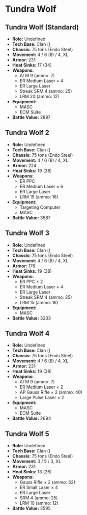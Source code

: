 # Tundra Wolf
## Tundra Wolf (Standard)
- **Role:** Undefined
- **Tech Base:** Clan ()
- **Chassis:** 75 tons (Endo Steel)
- **Movement:** 4 / 6 (8) / 4, XL
- **Armor:** 231
- **Heat Sinks:** 17 (34)
- **Weapons:**
  - ATM 9 (ammo: 7)
  - ER Medium Laser × 4
  - ER Large Laser
  - Streak SRM 4 (ammo: 25)
  - LRM 20 (ammo: 12)
- **Equipment:**
  - MASC
  - ECM Suite
- **Battle Value:** 2897

## Tundra Wolf 2
- **Role:** Undefined
- **Tech Base:** Clan ()
- **Chassis:** 75 tons (Endo Steel)
- **Movement:** 4 / 6 (8) / 4, XL
- **Armor:** 224
- **Heat Sinks:** 19 (38)
- **Weapons:**
  - ER PPC
  - ER Medium Laser × 6
  - ER Large Laser
  - LRM 15 (ammo: 16)
- **Equipment:**
  - Targeting Computer
  - MASC
- **Battle Value:** 3587

## Tundra Wolf 3
- **Role:** Undefined
- **Tech Base:** Clan ()
- **Chassis:** 75 tons (Endo Steel)
- **Movement:** 4 / 6 (8) / 4, XL
- **Armor:** 176
- **Heat Sinks:** 19 (38)
- **Weapons:**
  - ER PPC × 2
  - ER Medium Laser × 4
  - ER Large Laser
  - Streak SRM 4 (ammo: 25)
  - LRM 15 (ammo: 16)
- **Equipment:**
  - MASC
- **Battle Value:** 3233

## Tundra Wolf 4
- **Role:** Undefined
- **Tech Base:** Clan ()
- **Chassis:** 75 tons (Endo Steel)
- **Movement:** 4 / 6 (8) / 4, XL
- **Armor:** 231
- **Heat Sinks:** 19 (38)
- **Weapons:**
  - ATM 9 (ammo: 7)
  - ER Medium Laser × 2
  - AP Gauss Rifle × 2 (ammo: 40)
  - Large Pulse Laser × 2
- **Equipment:**
  - MASC
  - ECM Suite
- **Battle Value:** 2694

## Tundra Wolf 5
- **Role:** Undefined
- **Tech Base:** Clan ()
- **Chassis:** 75 tons (Endo Steel)
- **Movement:** 3 / 5 / 3, XL
- **Armor:** 231
- **Heat Sinks:** 13 (26)
- **Weapons:**
  - Gauss Rifle × 2 (ammo: 32)
  - ER Small Laser × 4
  - ER Large Laser
  - SRM 4 (ammo: 25)
  - LRM 10 (ammo: 12)
- **Battle Value:** 2595

